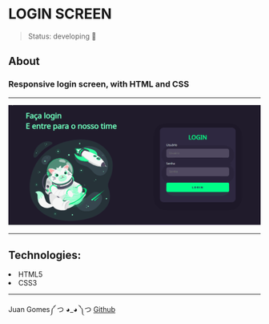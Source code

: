 <h1>LOGIN SCREEN</h1>

> Status: developing 🚀

<h2>About</h2>
<h3>Responsive login screen, with HTML and CSS</h3>

---
<img src="Gif do site.gif">



---
<h2>Technologies:</h2>
<li>HTML5
<li>CSS3

---



Juan Gomes༼ つ ◕_◕ ༽つ <a href="https://github.com/juamgomes" target="_blank" rel="external">Github</a>

